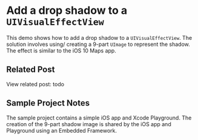 # Add a drop shadow to a `UIVisualEffectView`

This demo shows how to add a drop shadow to a `UIVisualEffectView`. The solution involves using/ creating a 9-part `UImage` to represent the shadow. The effect is similar to the iOS 10 Maps app. 

## Related Post

View related post: todo

## Sample Project Notes

The sample project contains a simple iOS app and Xcode Playground. The creation of the 9-part shadow image is shared by the iOS app and Playground using an Embedded Framework. 

